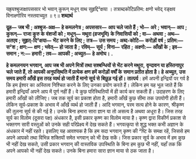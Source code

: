  

यह्र्यश्बुजाक्षापससार भो भवान् कुरून् मधून् वाथ सुहृद्दि²क्षया । तत्राब्दकोटिप्रतिम: क्षणो भवेद् रङ्क्षव विनाक्ष्णोरिव नस्तवाच्युत ॥ ९॥ **शब्दार्थ** 

**यॢह—** **जब भी** **; अश्बुज-अक्ष—** **हे कमलनेत्र** **; अपससार—** **आप चले जाते हैं** **; भो—** **अरे** **; भवान्—** **आप** **; कुरून्—** **राजा कुरु के** **वंशजों को** **; मधून्—** **मथुरा (व्रजभूमि) के निवासियों को** **; वा—** **अथवा** **; अथ—** **अतएव** **; सुहृत्-दि²क्षया—** **भेंट करने के लिए** **;** **तत्र—** **उस समय** **; अब्द-कोटि—** **करोड़ों वर्ष** **; प्रतिम:—** **स²श** **; क्षण:—** **क्षण** **; भवेत्—** **हो जाता है** **; रविम्—** **सूर्य** **; विना—** **रहित** **;** **अक्ष्णो:—** **आँखों के** **; इव—** **समान** **; न:—** **हमारी** **; तव—** **आपकी** **; अच्युत—** **हे अमोघ।** **.** 

**हे कमलनयन भगवान्, आप जब भी अपने मित्रों तथा सश्बन्धियों से भेंट करने मथुरा,** **वृन्दावन या हस्तिनापुर चले जाते हैं, तो आपकी अनुपसि्थति में प्रत्येक क्षण हमें करोड़ों वर्षों के** **समान प्रतीत होता है। हे अच्युत, उस समय हमारी आँखें इस तरह व्यर्थ हो जाती हैं मानो सूर्य से** **बिछुड़ गई हों।** **तात्पर्य** : हमें अपनी इन्द्रियों पर गर्व है कि हम ईश्वर का अस्तित्व निश्चित करने के लिए उनका प्रयोग करते हैं। लेकिन हम यह भूल जाते हैं कि हमारी इन्द्रियाँ अपने आप में पूर्ण नहीं हैं। वे कुछ परिस्थितियों में ही कार्य कर सकती हैं। उदाहरण के लिए हमारी आँखों को लीजिए। जब तक सूर्य का प्रकाश होता है, हमारी आँखें कुछ सीमा तक उपयोगी होती हैं। लेकिन सूर्य-प्रकाश के अभाव में आँखें व्यर्थ हो जाती हैं। आदि भगवान्, परम सत्य होने के कारण, श्रीकृष्ण की तुलना सूर्य से की गई है। उनके बिना हमारा सारा ज्ञान या तो असत्य है अथवा अधूरा है। जिस तरह सूर्य का विलोम (दूसरा पक्ष) अंधकार है, इसी प्रकार कृष्ण का विलोम माया है। कृष्ण द्वारा विकीर्ण प्रकाश से भक्तगण सारी वस्तुओं को उनके सही परिप्रेक्ष्य में देख सकते हैं। भगवत्कृपा से शुद्ध भक्त कभी अज्ञान के अंधकार में नहीं रहते। इसलिए यह आवश्यक है कि हम सदा भगवान् कृष्ण की ²ष्टि के समक्ष रहें, जिससे हम अपने आपको तथा विभिन्न शक्तियों समेत भगवान् को भी देख सकें। जिस प्रकार सूर्य के अभाव में हम कुछ भी नहीं देख सकते, उसी प्रकार भगवान् की वास्तविक उपस्थिति के बिना हम कुछ भी नहीं, यहाँ तक कि अपने आपको भी नहीं देख सकते। उनके बिना हमारा सारा ज्ञान माया से ठक जाता है। 